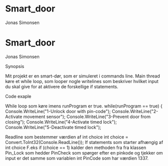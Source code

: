 # Smart_door
Jonas Simonsen

# Smart_door
Jonas Simonsen

Synopsis 

Mit projekt er en smart-dør, som er simuleret i commands line. 
Main thread køre et while loop, som looper nogle writelines som beskriver hvilket input du skal give for at aktivere de forskellige if statements. 

Code exaple

While loop som køre imens runProgram er true.
while(runProgram == true)
            {
                Console.WriteLine("1-Unlock door with pin-code");
                Console.WriteLine("2-Activate movement sensor");
                Console.WriteLine("3-Prevent door from closing");
                Console.WriteLine("4-Activate timed lock");
                Console.WriteLine("5-Deactivate timed lock");

Readline som bestemmer værdien af int choice
int choice = Convert.ToInt32(Console.ReadLine()); If statements som starter afhængig af int choice 
F.eks
if (choice == 1)
kalder den methoden fra fra klassen Pin_Lock som hedder PinCheck
som spørger efter en pinkode og tjekker om input er det samme som variablen int PinCode som har værdien 1337.

